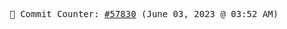 <p align="center">
    <samp>
        📮 Commit Counter: <a href="https://github.com/Javascript-void0/Javascript-void0/commits/main">#57830</a> (June 03, 2023 @ 03:52 AM)
    </samp>
</p>